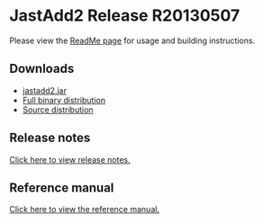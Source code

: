 JastAdd2 Release R20130507
==========================

Please view the [ReadMe page][1] for usage and building instructions.

Downloads
---------

* [jastadd2.jar][2]
* [Full binary distribution][3]
* [Source distribution][4]

Release notes
-------------

[Click here to view release notes.][5]

Reference manual
----------------

[Click here to view the reference manual.][6]


[1]: readme.php
[2]: jastadd2.jar
[3]: jastadd2-bin.zip
[4]: jastadd2-src.zip
[5]: release-notes.php
[6]: reference-manual.php
